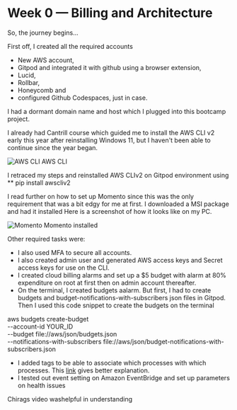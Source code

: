 # Week 0 — Billing and Architecture

So, the journey begins...

First off, I created all the required accounts

- New AWS account, 
- Gitpod and integrated it with github using a browser extension, 
- Lucid, 
- Rollbar, 
- Honeycomb and 
- configured Github Codespaces, just in case.


I had a dormant domain name and host which I plugged into this bootcamp project.


I already had Cantrill course which guided me to install the AWS CLI v2 early this year after reinstalling Windows 11, but I haven't been able to continue since the year began.

![AWS CLI](https://user-images.githubusercontent.com/109069039/220363490-a3041b52-2cd3-4d29-a6a5-bde2beeb4a9a.png)
AWS CLI

I retraced my steps and reinstalled AWS CLIv2 on Gitpod environment using 
** pip install awscliv2

I read further on how to set up Momento since this was the only requirement that was a bit edgy for me at first. I downloaded a MSI package and had it installed
Here is a screenshot of how it looks like on my PC.

![Momento](https://user-images.githubusercontent.com/109069039/220365880-af8e2ec5-227c-420b-8458-10766edc52ac.png)
Momento installed


Other required tasks were:
- I also used MFA to secure all accounts.
- I also created admin user and generated AWS access keys and Secret access keys for use on the CLI. 
- I created cloud billing alarms and set up a $5 budget with alarm at 80% expenditure on root at first then on admin account thereafter.
- On the terminal, I created budgets aalarm. But first, I had to create budgets and budget-notifications-with-subscribers json files in Gitpod. Then I used this code snippet to create the budgets on the terminal

aws budgets create-budget \
    --account-id YOUR_ID \
    --budget file://aws/json/budgets.json \
    --notifications-with-subscribers file://aws/json/budget-notifications-with-subscribers.json
- I added tags to be able to associate which processes with which processes. This [link](https://cloudacademy.com/blog/aws-tags-important/) gives better explanation. 
- I tested out event setting on Amazon EventBridge and set up parameters on health issues


Chirags video washelpful in understanding
